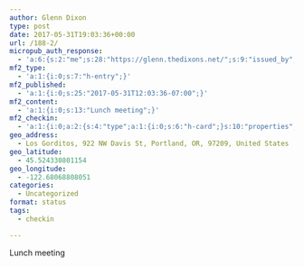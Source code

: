 ```yaml
---
author: Glenn Dixon
type: post
date: 2017-05-31T19:03:36+00:00
url: /188-2/
micropub_auth_response:
  - 'a:6:{s:2:"me";s:28:"https://glenn.thedixons.net/";s:9:"issued_by";s:34:"https://tokens.indieauth.com/token";s:9:"client_id";s:23:"https://micropub.rocks/";s:9:"issued_at";i:1532555787;s:5:"scope";s:29:"create update delete undelete";s:5:"nonce";i:944871241;}'
mf2_type:
  - 'a:1:{i:0;s:7:"h-entry";}'
mf2_published:
  - 'a:1:{i:0;s:25:"2017-05-31T12:03:36-07:00";}'
mf2_content:
  - 'a:1:{i:0;s:13:"Lunch meeting";}'
mf2_checkin:
  - 'a:1:{i:0;a:2:{s:4:"type";a:1:{i:0;s:6:"h-card";}s:10:"properties";a:9:{s:4:"name";a:1:{i:0;s:12:"Los Gorditos";}s:3:"url";a:1:{i:0;s:49:"https://foursquare.com/v/502c4bbde4b06e61e06d1ebf";}s:8:"latitude";a:1:{i:0;d:45.52433080115400088061505812220275402069091796875;}s:9:"longitude";a:1:{i:0;d:-122.6806880805099950748626724816858768463134765625;}s:14:"street-address";a:1:{i:0;s:15:"922 NW Davis St";}s:8:"locality";a:1:{i:0;s:8:"Portland";}s:6:"region";a:1:{i:0;s:2:"OR";}s:12:"country-name";a:1:{i:0;s:13:"United States";}s:11:"postal-code";a:1:{i:0;s:5:"97209";}}}}'
geo_address:
  - Los Gorditos, 922 NW Davis St, Portland, OR, 97209, United States
geo_latitude:
  - 45.524330801154
geo_longitude:
  - -122.68068808051
categories:
  - Uncategorized
format: status
tags:
  - checkin

---
```

Lunch meeting